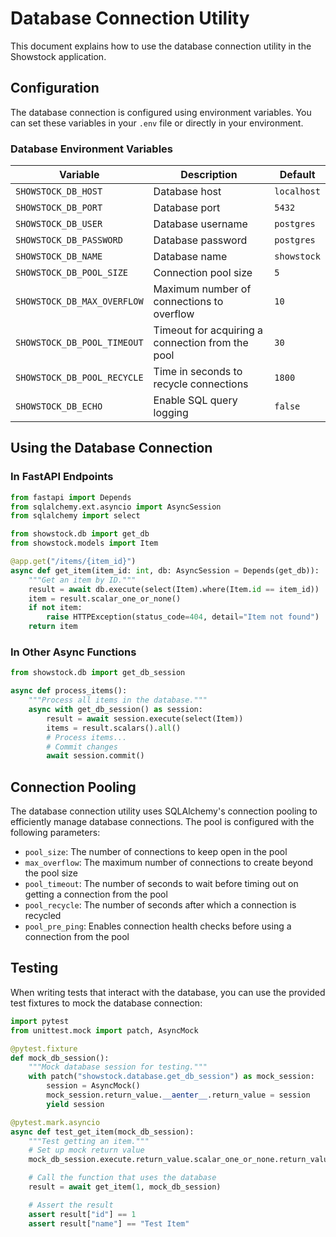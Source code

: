 # Database Connection Utility

This document explains how to use the database connection utility in the Showstock application.

## Configuration

The database connection is configured using environment variables. You can set these variables in your `.env` file or directly in your environment.

### Database Environment Variables

| Variable | Description | Default |
|----------|-------------|---------|
| `SHOWSTOCK_DB_HOST` | Database host | `localhost` |
| `SHOWSTOCK_DB_PORT` | Database port | `5432` |
| `SHOWSTOCK_DB_USER` | Database username | `postgres` |
| `SHOWSTOCK_DB_PASSWORD` | Database password | `postgres` |
| `SHOWSTOCK_DB_NAME` | Database name | `showstock` |
| `SHOWSTOCK_DB_POOL_SIZE` | Connection pool size | `5` |
| `SHOWSTOCK_DB_MAX_OVERFLOW` | Maximum number of connections to overflow | `10` |
| `SHOWSTOCK_DB_POOL_TIMEOUT` | Timeout for acquiring a connection from the pool | `30` |
| `SHOWSTOCK_DB_POOL_RECYCLE` | Time in seconds to recycle connections | `1800` |
| `SHOWSTOCK_DB_ECHO` | Enable SQL query logging | `false` |

## Using the Database Connection

### In FastAPI Endpoints

```python
from fastapi import Depends
from sqlalchemy.ext.asyncio import AsyncSession
from sqlalchemy import select

from showstock.db import get_db
from showstock.models import Item

@app.get("/items/{item_id}")
async def get_item(item_id: int, db: AsyncSession = Depends(get_db)):
    """Get an item by ID."""
    result = await db.execute(select(Item).where(Item.id == item_id))
    item = result.scalar_one_or_none()
    if not item:
        raise HTTPException(status_code=404, detail="Item not found")
    return item
```

### In Other Async Functions

```python
from showstock.db import get_db_session

async def process_items():
    """Process all items in the database."""
    async with get_db_session() as session:
        result = await session.execute(select(Item))
        items = result.scalars().all()
        # Process items...
        # Commit changes
        await session.commit()
```

## Connection Pooling

The database connection utility uses SQLAlchemy's connection pooling to efficiently manage database connections. The pool is configured with the following parameters:

- `pool_size`: The number of connections to keep open in the pool
- `max_overflow`: The maximum number of connections to create beyond the pool size
- `pool_timeout`: The number of seconds to wait before timing out on getting a connection from the pool
- `pool_recycle`: The number of seconds after which a connection is recycled
- `pool_pre_ping`: Enables connection health checks before using a connection from the pool

## Testing

When writing tests that interact with the database, you can use the provided test fixtures to mock the database connection:

```python
import pytest
from unittest.mock import patch, AsyncMock

@pytest.fixture
def mock_db_session():
    """Mock database session for testing."""
    with patch("showstock.database.get_db_session") as mock_session:
        session = AsyncMock()
        mock_session.return_value.__aenter__.return_value = session
        yield session

@pytest.mark.asyncio
async def test_get_item(mock_db_session):
    """Test getting an item."""
    # Set up mock return value
    mock_db_session.execute.return_value.scalar_one_or_none.return_value = {"id": 1, "name": "Test Item"}

    # Call the function that uses the database
    result = await get_item(1, mock_db_session)

    # Assert the result
    assert result["id"] == 1
    assert result["name"] == "Test Item"
```
